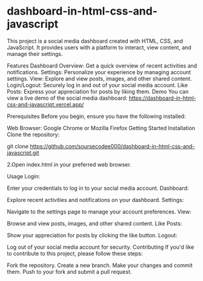 # dashboard-in-html-css-and-javascript


This project is a social media dashboard created with HTML, CSS, and JavaScript. It provides users with a platform to interact, view content, and manage their settings.

Features
Dashboard Overview: Get a quick overview of recent activities and notifications.
Settings: Personalize your experience by managing account settings.
View: Explore and view posts, images, and other shared content.
Login/Logout: Securely log in and out of your social media account.
Like Posts: Express your appreciation for posts by liking them.
Demo
You can view a live demo of the social media dashboard: https://dashboard-in-html-css-and-javascript.vercel.app/

Prerequisites
Before you begin, ensure you have the following installed:

Web Browser:
Google Chrome or Mozilla Firefox
Getting Started
Installation
Clone the repository:

git clone https://github.com/soursecodee000/dashboard-in-html-css-and-javascript.git

2.Open index.html in your preferred web browser.

Usage Login:

Enter your credentials to log in to your social media account. Dashboard:

Explore recent activities and notifications on your dashboard. Settings:

Navigate to the settings page to manage your account preferences. View:

Browse and view posts, images, and other shared content. Like Posts:

Show your appreciation for posts by clicking the like button. Logout:

Log out of your social media account for security. Contributing If you'd like to contribute to this project, please follow these steps:

Fork the repository. Create a new branch. Make your changes and commit them. Push to your fork and submit a pull request.
